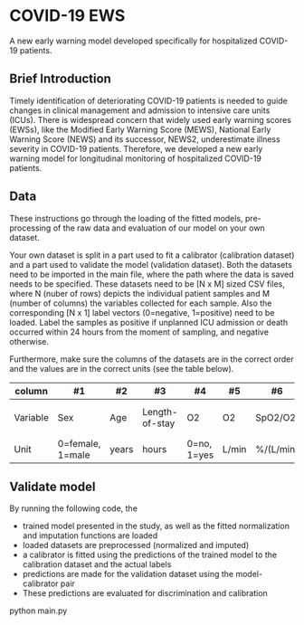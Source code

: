 # COVID-19 EWS
A new early warning model developed specifically for hospitalized COVID-19 patients.

## Brief Introduction
Timely identification of deteriorating COVID-19 patients is needed to guide changes in clinical management and admission to intensive care units (ICUs). There is widespread concern that widely used early warning scores (EWSs), like the Modified Early Warning Score (MEWS), National Early Warning
Score (NEWS) and its successor, NEWS2, underestimate illness severity in COVID-19 patients. Therefore, we developed a new early warning model for longitudinal monitoring of hospitalized COVID-19
patients. 

## Data
These instructions go through the loading of the fitted models, pre-processing of the raw data and evaluation of our model on your own dataset.

Your own dataset is split in a part used to fit a calibrator (calibration dataset) and a part used to validate the model (validation dataset). 
Both the datasets need to be imported in the main file, where the path where the data is saved needs to be specified. These datasets need to be [N x M] sized CSV files, where N (nuber of rows) depicts the individual patient samples and M (number of columns) the variables collected for each sample. Also the corresponding [N x 1] label vectors (0=negative, 1=positive) need to be loaded. 
Label the samples as positive if unplanned ICU admission or death occurred within 24 hours from the moment of sampling, and negative otherwise.

Furthermore, make sure the columns of the datasets are in the correct order and the values are in the correct units (see the table below).



column | #1 | #2 | #3 | #4 | #5 | #6 | #7 | #8 | #9 | #10 | #11| #12 | #13 | #14 | #15 | #16 | #17 | #18
--- | --- | --- | --- |--- |--- |--- |--- |--- |--- |--- |---|--- |--- |--- |--- |--- |--- |---
Variable | Sex | Age | Length-of-stay | O2 | O2 | SpO2/O2 | SpO2 | Heart rate | Systolic blood pressure | Respiratory rate | Temperature| AVPU | ΔSpO2 | ΔHeart rate | ΔSystolic blood pressure | ΔRespiratory rate | ΔTemperature | ΔSpO2/O2
Unit | 0=female, 1=male | years | hours | 0=no, 1=yes | L/min | %/(L/min) | % | bpm | mmHg | /min | °C| - | % | bpm | mmHg | /min | °C | %/(L/min)


## Validate model
By running the following code, the 
- trained model presented in the study, as well as the fitted normalization and imputation functions are loaded
- loaded datasets are preprocessed (normalized and imputed) 
- a calibrator is fitted using the predictions of the trained model to the calibration dataset and the actual labels
- predictions are made for the validation dataset using the model-calibrator pair 
- These predictions are evaluated for discrimination and calibration

python main.py
